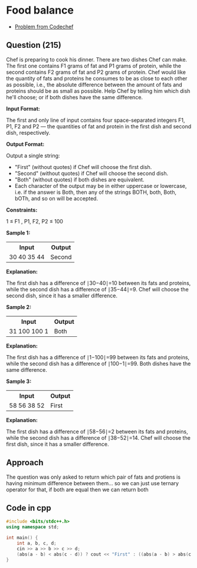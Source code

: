 # Food balance
- [Problem from Codechef](https://www.codechef.com/problems/FOODBAL)
## Question (215)
Chef is preparing to cook his dinner. There are two dishes Chef can make. The first one contains F1 grams of fat and P1 grams of protein, while the second contains F2 grams of fat and P2 grams of protein.
Chef would like the quantity of fats and proteins he consumes to be as close to each other as possible, i.e., the absolute difference between the amount of fats and proteins should be as small as possible.
Help Chef by telling him which dish he'll choose; or if both dishes have the same difference.

**Input Format:**

The first and only line of input contains four space-separated integers F1, P1, F2 and P2 — the quantities of fat and protein in the first dish and second dish, respectively.

**Output Format:**

Output a single string:
- "First" (without quotes) if Chef will choose the first dish.
- "Second" (without quotes) if Chef will choose the second dish.
- "Both" (without quotes) if both dishes are equivalent.
- Each character of the output may be in either uppercase or lowercase, i.e. if the answer is Both, then any of the strings BOTH, both, Both, bOTh, and so on will be accepted.
  
**Constraints:**

1 ≤ F1 , P1, F2, P2 ≤ 100

**Sample 1:**
<table>
  <tr>
    <th>Input</th>
    <th>Output</th>
  </tr>
  <tr>
    <td>30 40 35 44</td>
    <td>Second</td>
  </tr>
</table>

**Explanation:**

The first dish has a difference of ∣30−40∣=10 between its fats and proteins, while the second dish has a difference of ∣35−44∣=9.
Chef will choose the second dish, since it has a smaller difference.

**Sample 2:**
<table>
  <tr>
    <th>Input</th>
    <th>Output</th>
  </tr>
  <tr>
    <td>31 100 100 1</td>
    <td>Both</td>
  </tr>
</table>

**Explanation:**

The first dish has a difference of ∣1−100∣=99 between its fats and proteins, while the second dish has a difference of ∣100−1∣=99.
Both dishes have the same difference.

**Sample 3:**
<table>
  <tr>
    <th>Input</th>
    <th>Output</th>
  </tr>
  <tr>
    <td>58 56 38 52</td>
    <td>First</td>
  </tr>
</table>

**Explanation:**

The first dish has a difference of ∣58−56∣=2 between its fats and proteins, while the second dish has a difference of ∣38−52∣=14.
Chef will choose the first dish, since it has a smaller difference.

## Approach
The question was only asked to return which pair of fats and protiens is having minimum difference between them... so we can just use ternary operator for that, if both are equal then we can return both

## Code in cpp
```cpp
#include <bits/stdc++.h>
using namespace std;

int main() {
    int a, b, c, d;
    cin >> a >> b >> c >> d;
    (abs(a - b) < abs(c - d)) ? cout << "First" : ((abs(a - b) > abs(c - d)) ? cout << "Second" : cout << "Both");
}
```
